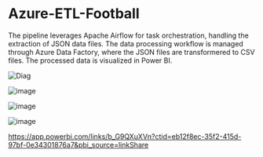 # Azure-ETL-Football
The pipeline leverages Apache Airflow for task orchestration, handling the extraction of JSON data files.
The data processing workflow is managed through Azure Data Factory, where the JSON files are transformered to CSV files.
The processed data is visualized in Power BI.


![Diag](https://github.com/user-attachments/assets/397c7ade-e380-4d3d-a2ec-803e8c925239)

![image](https://github.com/user-attachments/assets/f211d87f-b319-4ce2-b1fa-2b8917d16d9e)

![image](https://github.com/user-attachments/assets/4dcc1d4e-ff75-487a-8ad6-0b360ad06e80)

![image](https://github.com/user-attachments/assets/06e158b5-8c4f-4ee1-885d-49b0a3f68b6e)

https://app.powerbi.com/links/b_G9QXuXVn?ctid=eb12f8ec-35f2-415d-97bf-0e34301876a7&pbi_source=linkShare
